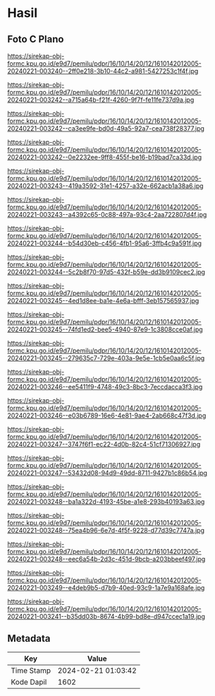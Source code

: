 # Hasil

## Foto C Plano

https://sirekap-obj-formc.kpu.go.id/e9d7/pemilu/pdpr/16/10/14/20/12/1610142012005-20240221-003240--2ff0e218-3b10-44c2-a981-5427253c1f4f.jpg

https://sirekap-obj-formc.kpu.go.id/e9d7/pemilu/pdpr/16/10/14/20/12/1610142012005-20240221-003242--a715a64b-f21f-4260-9f7f-fe11fe737d9a.jpg

https://sirekap-obj-formc.kpu.go.id/e9d7/pemilu/pdpr/16/10/14/20/12/1610142012005-20240221-003242--ca3ee9fe-bd0d-49a5-92a7-cea738f28377.jpg

https://sirekap-obj-formc.kpu.go.id/e9d7/pemilu/pdpr/16/10/14/20/12/1610142012005-20240221-003242--0e2232ee-9ff8-455f-be16-b19bad7ca33d.jpg

https://sirekap-obj-formc.kpu.go.id/e9d7/pemilu/pdpr/16/10/14/20/12/1610142012005-20240221-003243--419a3592-31e1-4257-a32e-662acb1a38a6.jpg

https://sirekap-obj-formc.kpu.go.id/e9d7/pemilu/pdpr/16/10/14/20/12/1610142012005-20240221-003243--a4392c65-0c88-497a-93c4-2aa722807d4f.jpg

https://sirekap-obj-formc.kpu.go.id/e9d7/pemilu/pdpr/16/10/14/20/12/1610142012005-20240221-003244--b54d30eb-c456-4fb1-95a6-3ffb4c9a591f.jpg

https://sirekap-obj-formc.kpu.go.id/e9d7/pemilu/pdpr/16/10/14/20/12/1610142012005-20240221-003244--5c2b8f70-97d5-432f-b59e-dd3b9109cec2.jpg

https://sirekap-obj-formc.kpu.go.id/e9d7/pemilu/pdpr/16/10/14/20/12/1610142012005-20240221-003245--4ed1d8ee-ba1e-4e6a-bfff-3eb157565937.jpg

https://sirekap-obj-formc.kpu.go.id/e9d7/pemilu/pdpr/16/10/14/20/12/1610142012005-20240221-003245--74fd1ed2-bee5-4940-87e9-1c3808cce0af.jpg

https://sirekap-obj-formc.kpu.go.id/e9d7/pemilu/pdpr/16/10/14/20/12/1610142012005-20240221-003245--279635c7-729e-403a-9e5e-1cb5e0aa6c5f.jpg

https://sirekap-obj-formc.kpu.go.id/e9d7/pemilu/pdpr/16/10/14/20/12/1610142012005-20240221-003246--ee5411f9-4748-49c3-8bc3-7eccdacca3f3.jpg

https://sirekap-obj-formc.kpu.go.id/e9d7/pemilu/pdpr/16/10/14/20/12/1610142012005-20240221-003246--e03b6789-16e6-4e81-9ae4-2ab668c47f3d.jpg

https://sirekap-obj-formc.kpu.go.id/e9d7/pemilu/pdpr/16/10/14/20/12/1610142012005-20240221-003247--3747f6f1-ec22-4d0b-82c4-51cf71306927.jpg

https://sirekap-obj-formc.kpu.go.id/e9d7/pemilu/pdpr/16/10/14/20/12/1610142012005-20240221-003247--53432d08-94d9-49dd-8711-9427b1c86b54.jpg

https://sirekap-obj-formc.kpu.go.id/e9d7/pemilu/pdpr/16/10/14/20/12/1610142012005-20240221-003248--ba1a322d-4193-45be-a1e8-293b40193a63.jpg

https://sirekap-obj-formc.kpu.go.id/e9d7/pemilu/pdpr/16/10/14/20/12/1610142012005-20240221-003248--75ea4b96-6e7d-4f5f-9228-d77d39c7747a.jpg

https://sirekap-obj-formc.kpu.go.id/e9d7/pemilu/pdpr/16/10/14/20/12/1610142012005-20240221-003248--eec6a54b-2d3c-451d-9bcb-a203bbeef497.jpg

https://sirekap-obj-formc.kpu.go.id/e9d7/pemilu/pdpr/16/10/14/20/12/1610142012005-20240221-003249--e4deb9b5-d7b9-40ed-93c9-1a7e9a168afe.jpg

https://sirekap-obj-formc.kpu.go.id/e9d7/pemilu/pdpr/16/10/14/20/12/1610142012005-20240221-003241--b35dd03b-8674-4b99-bd8e-d947ccec1a19.jpg


## Metadata

| Key        | Value               |
| ---------- | ------------------- |
| Time Stamp | 2024-02-21 01:03:42 |
| Kode Dapil | 1602                |



